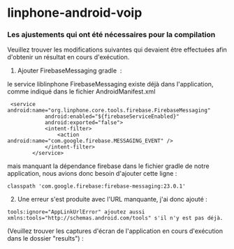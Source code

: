 # linphone-android-voip

### Les ajustements qui ont été nécessaires pour la compilation 

Veuillez trouver les modifications suivantes qui devaient être effectuées afin d'obtenir un résultat en cours d'exécution.


1) Ajouter FirebaseMessaging gradle  :

le service liblinphone FirebaseMessaging existe déjà dans l'application, comme indiqué dans le fichier AndroidManifest.xml
```
 <service android:name="org.linphone.core.tools.firebase.FirebaseMessaging"
            android:enabled="${firebaseServiceEnabled}"
            android:exported="false">
            <intent-filter>
                <action android:name="com.google.firebase.MESSAGING_EVENT" />
            </intent-filter>
        </service>   
 ```    

mais manquant la dépendance firebase dans le fichier gradle de notre application, nous avions donc besoin d'ajouter cette ligne :

```
classpath 'com.google.firebase:firebase-messaging:23.0.1'
```


2) Une erreur s'est produite avec l'URL manquante, j'ai donc ajouté :
``` 
tools:ignore="AppLinkUrlError" ajoutez aussi  xmlns:tools="http://schemas.android.com/tools" s'il n'y est pas déjà.
```

(Veuillez trouver les captures d'écran de l'application en cours d'exécution dans le dossier "results") :

